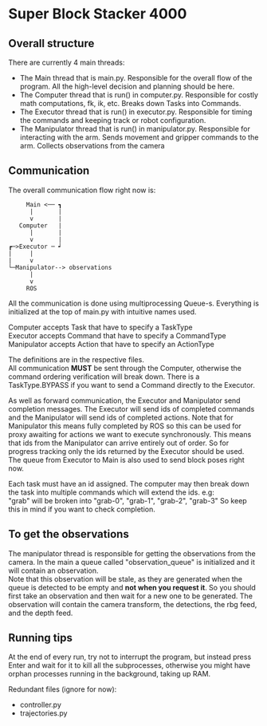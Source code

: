 # Super Block Stacker 4000

## Overall structure

There are currently 4 main threads:
- The Main thread that is main.py. Responsible for the overall flow of the program.
All the high-level decision and planning should be here. 
- The Computer thread that is run() in computer.py. Responsible for costly math computations, fk, ik, etc.
Breaks down Tasks into Commands.
- The Executor thread that is run() in executor.py. Responsible for timing the commands
and keeping track or robot configuration.
- The Manipulator thread that is run() in manipulator.py. Responsible for interacting with the arm.
Sends movement and gripper commands to the arm. Collects observations from the camera

## Communication
The overall communication flow right now is:
```
     Main <── ┓
      |       |
      v       |
   Computer   |
      |       |
      v       |
┏─>Executor ─ ┙ 
|     |        
|     v                 
└─Manipulator--> observations
      |
      v
     ROS
```

All the communication is done using multiprocessing Queue-s. Everything is
initialized at the top of main.py with intuitive names used.

Computer accepts Task that have to specify a TaskType  
Executor accepts Command that have to specify a CommandType  
Manipulator accepts Action that have to specify an ActionType

The definitions are in the respective files.  
All communication **MUST** be sent through the Computer, otherwise the
command ordering verification will break down. There is a TaskType.BYPASS
if you want to send a Command directly to the Executor.

As well as forward communication, the Executor and Manipulator send completion messages.
The Executor will send ids of completed commands and the Manipulator will send ids of completed actions.
Note that for Manipulator this means fully completed by ROS so this can be used for proxy awaiting for actions
we want to execute synchronously. This means that ids from the Manipulator can arrive entirely out of order. 
So for progress tracking only the ids returned by the Executor should be used.  
The queue from Executor to Main is also used to send block poses right now.

Each task must have an id assigned. The computer may then break down the task into multiple commands
which will extend the ids. e.g:  
"grab" will be broken into "grab-0", "grab-1", "grab-2", "grab-3"
So keep this in mind if you want to check completion. 

## To get the observations
The manipulator thread is responsible for getting the observations from the camera.
In the main a queue called "observation_queue" is initialized and it will contain an observation.  
Note that this observation will be stale, as they are generated when the queue is detected to be empty
and **not when you request it**. So you should first take an observation and then wait for a new one to be generated.
The observation will contain the camera transform, the detections, the rbg feed, and the depth feed. 


## Running tips
At the end of every run, try not to interrupt the program, but instead press Enter and wait for
it to kill all the subprocesses, otherwise you might have orphan processes running in the background,
taking up RAM.


Redundant files (ignore for now):
- controller.py
- trajectories.py
